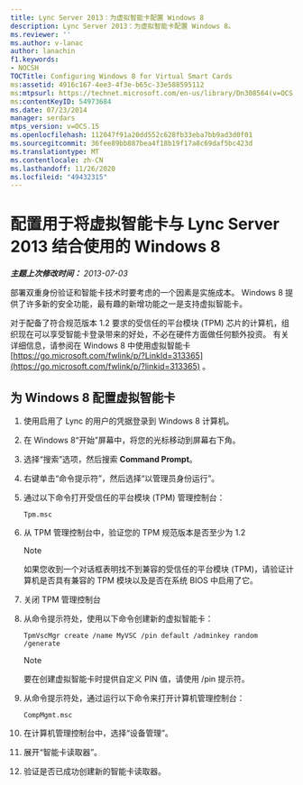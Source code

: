 ```yaml
---
title: Lync Server 2013：为虚拟智能卡配置 Windows 8
description: Lync Server 2013：为虚拟智能卡配置 Windows 8。
ms.reviewer: ''
ms.author: v-lanac
author: lanachin
f1.keywords:
- NOCSH
TOCTitle: Configuring Windows 8 for Virtual Smart Cards
ms:assetid: 4916c167-4ee3-4f3e-b65c-33e588595112
ms:mtpsurl: https://technet.microsoft.com/en-us/library/Dn308564(v=OCS.15)
ms:contentKeyID: 54973684
ms.date: 07/23/2014
manager: serdars
mtps_version: v=OCS.15
ms.openlocfilehash: 112047f91a20dd552c628fb33eba7bb9ad3d0f01
ms.sourcegitcommit: 36fee89bb887bea4f18b19f17a8c69daf5bc423d
ms.translationtype: MT
ms.contentlocale: zh-CN
ms.lasthandoff: 11/26/2020
ms.locfileid: "49432315"
---
```

# <a name="configuring-windows-8-for-using-virtual-smart-cards-with-lync-server-2013"></a>配置用于将虚拟智能卡与 Lync Server 2013 结合使用的 Windows 8

<div data-xmlns="http://www.w3.org/1999/xhtml">

<div class="topic" data-xmlns="http://www.w3.org/1999/xhtml" data-msxsl="urn:schemas-microsoft-com:xslt" data-cs="https://msdn.microsoft.com/">

<div data-asp="https://msdn2.microsoft.com/asp">



</div>

<div id="mainSection">

<div id="mainBody">

<span> </span>

_**主题上次修改时间：** 2013-07-03_

部署双重身份验证和智能卡技术时要考虑的一个因素是实施成本。 Windows 8 提供了许多新的安全功能，最有趣的新增功能之一是支持虚拟智能卡。

对于配备了符合规范版本 1.2 要求的受信任的平台模块 (TPM) 芯片的计算机，组织现在可以享受智能卡登录带来的好处，不必在硬件方面做任何额外投资。 有关详细信息，请参阅在 Windows 8 中使用虚拟智能卡 [https://go.microsoft.com/fwlink/p/?LinkId=313365](https://go.microsoft.com/fwlink/p/?linkid=313365) 。

<div>

## <a name="to-configure-windows-8-for-virtual-smart-cards"></a>为 Windows 8 配置虚拟智能卡

1.  使用启用了 Lync 的用户的凭据登录到 Windows 8 计算机。

2.  在 Windows 8“开始”屏幕中，将您的光标移动到屏幕右下角。

3.  选择“搜索”选项，然后搜索 **Command Prompt**。

4.  右键单击“命令提示符”，然后选择“以管理员身份运行”。

5.  通过以下命令打开受信任的平台模块 (TPM) 管理控制台：
    
        Tpm.msc

6.  从 TPM 管理控制台中，验证您的 TPM 规范版本是否至少为 1.2
    
    <div>
    

    > [!NOTE]  
    > 如果您收到一个对话框表明找不到兼容的受信任的平台模块 (TPM)，请验证计算机是否具有兼容的 TPM 模块以及是否在系统 BIOS 中启用了它。

    
    </div>

7.  关闭 TPM 管理控制台

8.  从命令提示符处，使用以下命令创建新的虚拟智能卡：
    
        TpmVscMgr create /name MyVSC /pin default /adminkey random /generate
    
    <div>
    

    > [!NOTE]  
    > 要在创建虚拟智能卡时提供自定义 PIN 值，请使用 /pin 提示符。

    
    </div>

9.  从命令提示符处，通过运行以下命令来打开计算机管理控制台：
    
        CompMgmt.msc

10. 在计算机管理控制台中，选择“设备管理”。

11. 展开“智能卡读取器”。

12. 验证是否已成功创建新的智能卡读取器。

</div>

</div>

<span> </span>

</div>

</div>

</div>

